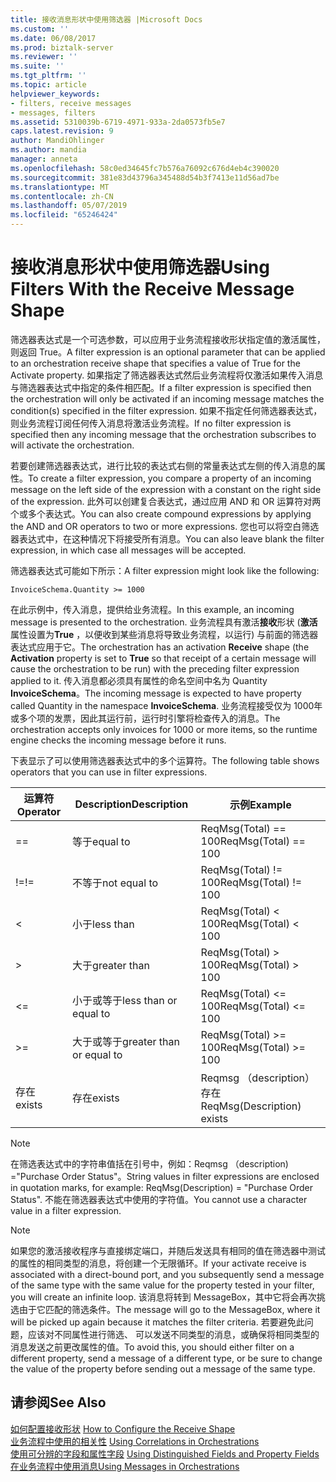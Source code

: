 ```yaml
---
title: 接收消息形状中使用筛选器 |Microsoft Docs
ms.custom: ''
ms.date: 06/08/2017
ms.prod: biztalk-server
ms.reviewer: ''
ms.suite: ''
ms.tgt_pltfrm: ''
ms.topic: article
helpviewer_keywords:
- filters, receive messages
- messages, filters
ms.assetid: 5310039b-6719-4971-933a-2da0573fb5e7
caps.latest.revision: 9
author: MandiOhlinger
ms.author: mandia
manager: anneta
ms.openlocfilehash: 58c0ed34645fc7b576a76092c676d4eb4c390020
ms.sourcegitcommit: 381e83d43796a345488d54b3f7413e11d56ad7be
ms.translationtype: MT
ms.contentlocale: zh-CN
ms.lasthandoff: 05/07/2019
ms.locfileid: "65246424"
---
```

# <a name="using-filters-with-the-receive-message-shape"></a><span data-ttu-id="7cf2c-102">接收消息形状中使用筛选器</span><span class="sxs-lookup"><span data-stu-id="7cf2c-102">Using Filters With the Receive Message Shape</span></span>
<span data-ttu-id="7cf2c-103">筛选器表达式是一个可选参数，可以应用于业务流程接收形状指定值的激活属性，则返回 True。</span><span class="sxs-lookup"><span data-stu-id="7cf2c-103">A filter expression is an optional parameter that can be applied to an orchestration receive shape that specifies a value of True for the Activate property.</span></span> <span data-ttu-id="7cf2c-104">如果指定了筛选器表达式然后业务流程将仅激活如果传入消息与筛选器表达式中指定的条件相匹配。</span><span class="sxs-lookup"><span data-stu-id="7cf2c-104">If a filter expression is specified then the orchestration will only be activated if an incoming message matches the condition(s) specified in the filter expression.</span></span> <span data-ttu-id="7cf2c-105">如果不指定任何筛选器表达式，则业务流程订阅任何传入消息将激活业务流程。</span><span class="sxs-lookup"><span data-stu-id="7cf2c-105">If no filter expression is specified then any incoming message that the orchestration subscribes to will activate the orchestration.</span></span>  
  
 <span data-ttu-id="7cf2c-106">若要创建筛选器表达式，进行比较的表达式右侧的常量表达式左侧的传入消息的属性。</span><span class="sxs-lookup"><span data-stu-id="7cf2c-106">To create a filter expression, you compare a property of an incoming message on the left side of the expression with a constant on the right side of the expression.</span></span> <span data-ttu-id="7cf2c-107">此外可以创建复合表达式，通过应用 AND 和 OR 运算符对两个或多个表达式。</span><span class="sxs-lookup"><span data-stu-id="7cf2c-107">You can also create compound expressions by applying the AND and OR operators to two or more expressions.</span></span> <span data-ttu-id="7cf2c-108">您也可以将空白筛选器表达式中，在这种情况下将接受所有消息。</span><span class="sxs-lookup"><span data-stu-id="7cf2c-108">You can also leave blank the filter expression, in which case all messages will be accepted.</span></span>  
  
 <span data-ttu-id="7cf2c-109">筛选器表达式可能如下所示：</span><span class="sxs-lookup"><span data-stu-id="7cf2c-109">A filter expression might look like the following:</span></span>  
  
```  
InvoiceSchema.Quantity >= 1000  
```  
  
 <span data-ttu-id="7cf2c-110">在此示例中，传入消息，提供给业务流程。</span><span class="sxs-lookup"><span data-stu-id="7cf2c-110">In this example, an incoming message is presented to the orchestration.</span></span> <span data-ttu-id="7cf2c-111">业务流程具有激活**接收**形状 (**激活**属性设置为**True** ，以便收到某些消息将导致业务流程，以运行) 与前面的筛选器表达式应用于它。</span><span class="sxs-lookup"><span data-stu-id="7cf2c-111">The orchestration has an activation **Receive** shape (the **Activation** property is set to **True** so that receipt of a certain message will cause the orchestration to be run) with the preceding filter expression applied to it.</span></span> <span data-ttu-id="7cf2c-112">传入消息都必须具有属性的命名空间中名为 Quantity **InvoiceSchema**。</span><span class="sxs-lookup"><span data-stu-id="7cf2c-112">The incoming message is expected to have property called Quantity in the namespace **InvoiceSchema**.</span></span> <span data-ttu-id="7cf2c-113">业务流程接受仅为 1000年或多个项的发票，因此其运行前，运行时引擎将检查传入的消息。</span><span class="sxs-lookup"><span data-stu-id="7cf2c-113">The orchestration accepts only invoices for 1000 or more items, so the runtime engine checks the incoming message before it runs.</span></span>  
  
 <span data-ttu-id="7cf2c-114">下表显示了可以使用筛选器表达式中的多个运算符。</span><span class="sxs-lookup"><span data-stu-id="7cf2c-114">The following table shows operators that you can use in filter expressions.</span></span>  
  
|<span data-ttu-id="7cf2c-115">运算符</span><span class="sxs-lookup"><span data-stu-id="7cf2c-115">Operator</span></span>|<span data-ttu-id="7cf2c-116">Description</span><span class="sxs-lookup"><span data-stu-id="7cf2c-116">Description</span></span>|<span data-ttu-id="7cf2c-117">示例</span><span class="sxs-lookup"><span data-stu-id="7cf2c-117">Example</span></span>|  
|--------------|-----------------|-------------|  
|==|<span data-ttu-id="7cf2c-118">等于</span><span class="sxs-lookup"><span data-stu-id="7cf2c-118">equal to</span></span>|<span data-ttu-id="7cf2c-119">ReqMsg(Total) == 100</span><span class="sxs-lookup"><span data-stu-id="7cf2c-119">ReqMsg(Total) == 100</span></span>|  
|<span data-ttu-id="7cf2c-120">!=</span><span class="sxs-lookup"><span data-stu-id="7cf2c-120">!=</span></span>|<span data-ttu-id="7cf2c-121">不等于</span><span class="sxs-lookup"><span data-stu-id="7cf2c-121">not equal to</span></span>|<span data-ttu-id="7cf2c-122">ReqMsg(Total) != 100</span><span class="sxs-lookup"><span data-stu-id="7cf2c-122">ReqMsg(Total) != 100</span></span>|  
|<|<span data-ttu-id="7cf2c-123">小于</span><span class="sxs-lookup"><span data-stu-id="7cf2c-123">less than</span></span>|<span data-ttu-id="7cf2c-124">ReqMsg(Total) \< 100</span><span class="sxs-lookup"><span data-stu-id="7cf2c-124">ReqMsg(Total) \< 100</span></span>|  
|>|<span data-ttu-id="7cf2c-125">大于</span><span class="sxs-lookup"><span data-stu-id="7cf2c-125">greater than</span></span>|<span data-ttu-id="7cf2c-126">ReqMsg(Total) > 100</span><span class="sxs-lookup"><span data-stu-id="7cf2c-126">ReqMsg(Total) > 100</span></span>|  
|<=|<span data-ttu-id="7cf2c-127">小于或等于</span><span class="sxs-lookup"><span data-stu-id="7cf2c-127">less than or equal to</span></span>|<span data-ttu-id="7cf2c-128">ReqMsg(Total) \<= 100</span><span class="sxs-lookup"><span data-stu-id="7cf2c-128">ReqMsg(Total) \<= 100</span></span>|  
|>=|<span data-ttu-id="7cf2c-129">大于或等于</span><span class="sxs-lookup"><span data-stu-id="7cf2c-129">greater than or equal to</span></span>|<span data-ttu-id="7cf2c-130">ReqMsg(Total) >= 100</span><span class="sxs-lookup"><span data-stu-id="7cf2c-130">ReqMsg(Total) >= 100</span></span>|  
|<span data-ttu-id="7cf2c-131">存在</span><span class="sxs-lookup"><span data-stu-id="7cf2c-131">exists</span></span>|<span data-ttu-id="7cf2c-132">存在</span><span class="sxs-lookup"><span data-stu-id="7cf2c-132">exists</span></span>|<span data-ttu-id="7cf2c-133">Reqmsg （description） 存在</span><span class="sxs-lookup"><span data-stu-id="7cf2c-133">ReqMsg(Description) exists</span></span>|  
  
> [!NOTE]
>  <span data-ttu-id="7cf2c-134">在筛选表达式中的字符串值括在引号中，例如：Reqmsg （description) ="Purchase Order Status"。</span><span class="sxs-lookup"><span data-stu-id="7cf2c-134">String values in filter expressions are enclosed in quotation marks, for example: ReqMsg(Description) = "Purchase Order Status".</span></span> <span data-ttu-id="7cf2c-135">不能在筛选器表达式中使用的字符值。</span><span class="sxs-lookup"><span data-stu-id="7cf2c-135">You cannot use a character value in a filter expression.</span></span>  
  
> [!NOTE]
>  <span data-ttu-id="7cf2c-136">如果您的激活接收程序与直接绑定端口，并随后发送具有相同的值在筛选器中测试的属性的相同类型的消息，将创建一个无限循环。</span><span class="sxs-lookup"><span data-stu-id="7cf2c-136">If your activate receive is associated with a direct-bound port, and you subsequently send a message of the same type with the same value for the property tested in your filter, you will create an infinite loop.</span></span> <span data-ttu-id="7cf2c-137">该消息将转到 MessageBox，其中它将会再次挑选由于它匹配的筛选条件。</span><span class="sxs-lookup"><span data-stu-id="7cf2c-137">The message will go to the MessageBox, where it will be picked up again because it matches the filter criteria.</span></span> <span data-ttu-id="7cf2c-138">若要避免此问题，应该对不同属性进行筛选、 可以发送不同类型的消息，或确保将相同类型的消息发送之前更改属性的值。</span><span class="sxs-lookup"><span data-stu-id="7cf2c-138">To avoid this, you should either filter on a different property, send a message of a different type, or be sure to change the value of the property before sending out a message of the same type.</span></span>  
  
## <a name="see-also"></a><span data-ttu-id="7cf2c-139">请参阅</span><span class="sxs-lookup"><span data-stu-id="7cf2c-139">See Also</span></span>  
 <span data-ttu-id="7cf2c-140">[如何配置接收形状](../core/how-to-configure-the-receive-shape.md) </span><span class="sxs-lookup"><span data-stu-id="7cf2c-140">[How to Configure the Receive Shape](../core/how-to-configure-the-receive-shape.md) </span></span>  
 <span data-ttu-id="7cf2c-141">[业务流程中使用的相关性](../core/using-correlations-in-orchestrations.md) </span><span class="sxs-lookup"><span data-stu-id="7cf2c-141">[Using Correlations in Orchestrations](../core/using-correlations-in-orchestrations.md) </span></span>  
 <span data-ttu-id="7cf2c-142">[使用可分辨的字段和属性字段](../core/using-distinguished-fields-and-property-fields.md) </span><span class="sxs-lookup"><span data-stu-id="7cf2c-142">[Using Distinguished Fields and Property Fields](../core/using-distinguished-fields-and-property-fields.md) </span></span>  
 [<span data-ttu-id="7cf2c-143">在业务流程中使用消息</span><span class="sxs-lookup"><span data-stu-id="7cf2c-143">Using Messages in Orchestrations</span></span>](../core/using-messages-in-orchestrations.md)